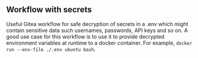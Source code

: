 ## Workflow with secrets

Useful Gitea workflow for safe decryption of secrets in a .env which might contain sensitive data such usernames,
passwords, API keys and so on. A good use case for this workflow is to use it to provide decrypted environment variables at
runtime to a docker container. For example, `docker run --env-file ./.env ubuntu bash`.